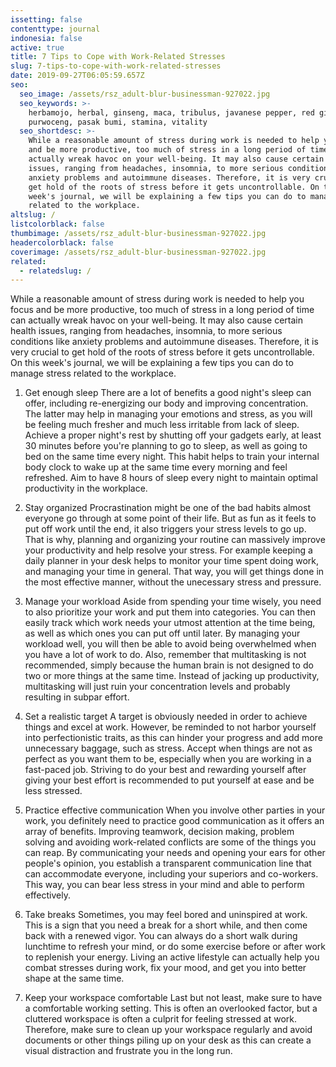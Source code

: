 ```yaml
---
issetting: false
contenttype: journal
indonesia: false
active: true
title: 7 Tips to Cope with Work-Related Stresses
slug: 7-tips-to-cope-with-work-related-stresses
date: 2019-09-27T06:05:59.657Z
seo:
  seo_image: /assets/rsz_adult-blur-businessman-927022.jpg
  seo_keywords: >-
    herbamojo, herbal, ginseng, maca, tribulus, javanese pepper, red ginger,
    purwoceng, pasak bumi, stamina, vitality
  seo_shortdesc: >-
    While a reasonable amount of stress during work is needed to help you focus
    and be more productive, too much of stress in a long period of time can
    actually wreak havoc on your well-being. It may also cause certain health
    issues, ranging from headaches, insomnia, to more serious conditions like
    anxiety problems and autoimmune diseases. Therefore, it is very crucial to
    get hold of the roots of stress before it gets uncontrollable. On this
    week's journal, we will be explaining a few tips you can do to manage stress
    related to the workplace.
altslug: /
listcolorblack: false
thumbimage: /assets/rsz_adult-blur-businessman-927022.jpg
headercolorblack: false
coverimage: /assets/rsz_adult-blur-businessman-927022.jpg
related:
  - relatedslug: /
---
```

While a reasonable amount of stress during work is needed to help you focus and be more productive, too much of stress in a long period of time can actually wreak havoc on your well-being. It may also cause certain health issues, ranging from headaches, insomnia, to more serious conditions like anxiety problems and autoimmune diseases. Therefore, it is very crucial to get hold of the roots of stress before it gets uncontrollable. On this week's journal, we will be explaining a few tips you can do to manage stress related to the workplace.

1. Get enough sleep
	There are a lot of benefits a good night's sleep can offer, including re-energizing our body and improving concentration. The latter may help in managing your emotions and stress, as you will be feeling much fresher and much less irritable from lack of sleep. 
	Achieve a proper night's rest by shutting off your gadgets early, at least 30 minutes before you're planning to go to sleep, as well as going to bed on the same time every night. This habit helps to train your internal body clock to wake up at the same time every morning and feel refreshed. Aim to have 8 hours of sleep every night to maintain optimal productivity in the workplace.

2. Stay organized
	Procrastination might be one of the bad habits almost everyone go through at some point of their life. But as fun as it feels to put off work until the end, it also triggers your stress levels to go up. That is why, planning and organizing your routine can massively improve your productivity and help resolve your stress. For example keeping a daily planner in your desk helps to monitor your time spent doing work, and managing your time in general. That way, you will get things done in the most effective manner, without the unecessary stress and pressure.

3. Manage your workload
	Aside from spending your time wisely, you need to also prioritize your work and put them into categories. You can then easily track which work needs your utmost attention at the time being, as well as which ones you can put off until later. By managing your workload well, you will then be able to avoid being overwhelmed when you have a lot of work to do. Also, remember that multitasking is not recommended, simply because the human brain is not designed to do two or more things at the same time. Instead of jacking up productivity, multitasking will just ruin your concentration levels and probably resulting in subpar effort.

4. Set a realistic target
	A target is obviously needed in order to achieve things and excel at work. However, be reminded to not harbor yourself into perfectionistic traits, as this can hinder your progress and add more unnecessary baggage, such as stress. Accept when things are not as perfect as you want them to be, especially when you are working in a fast-paced job. Striving to do your best and rewarding yourself after giving your best effort is recommended to put yourself at ease and be less stressed.

5. Practice effective communication
	When you involve other parties in your work, you definitely need to practice good communication as it offers an array of benefits. Improving teamwork, decision making, problem solving and avoiding work-related conflicts are some of the things you can reap. By communicating your needs and opening your ears for other people's opinion, you establish a transparent communication line that can accommodate everyone, including your superiors and co-workers. This way, you can bear less stress in your mind and able to perform effectively.

6. Take breaks
	Sometimes, you may feel bored and uninspired at work. This is a sign that you need a break for a short while, and then come back with a renewed vigor. You can always do a short walk during lunchtime to refresh your mind, or do some exercise before or after work to replenish your energy. Living an active lifestyle can actually help you combat stresses during work, fix your mood, and get you into better shape at the same time. 

7. Keep your workspace comfortable
	Last but not least, make sure to have a comfortable working setting. This is often an overlooked factor, but a cluttered workspace is often a culprit for feeling stressed at work. Therefore, make sure to clean up your workspace regularly and avoid documents or other things piling up on your desk as this can create a visual distraction and frustrate you in the long run.

